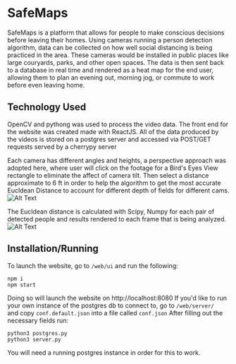 # SafeMaps
  SafeMaps is a platform that allows for people to make conscious decisions before leaving their homes. Using cameras running a person detection algorithm, data can be collected on how well social distancing is being practiced in the area. These cameras would be installed in public places like large couryards, parks, and other open spaces. The data is then sent back to a database in real time and rendered as a heat map for the end user, allowing them to plan an evening out, morning jog, or commute to work before even leaving home. 

## Technology Used
OpenCV and pythong was used to process the video data. 
The front end for the website was created made with ReactJS. All of the data produced by the videos is stored on a postgres server and accessed via POST/GET requests served by a cherrypy server

Each camera has different angles and heights, a perspective approach was adopted here, where user will click on the footage for a Bird's Eyes View rectangle to eliminate the affect of camera tilt. Then select a distance approximate to 6 ft in order to help the algorithm to get the most accurate Eucldean Distance to account for different depth of fields for different cams.
![Alt Text](https://github.com/pwsq/PennApps/blob/master/Screenshot%202020-09-19%20102857.png?raw=true)

The Eucldean distance is calculated with Scipy, Numpy for each pair of detected people and results rendered to each frame that is being analyzed.
![Alt Text](https://raw.githubusercontent.com/pwsq/PennApps/master/Screenshot%202020-09-19%20103020.png)


## Installation/Running

To launch the website, go to `/web/ui` and run the following:
```
npm i
npm start
```
Doing so will launch the website on http://localhost:8080
If you'd like to run your own instance of the postgres db to connect to, go to `/web/server/ ` and copy `conf.default.json` into a file called `conf.json` After filling out the necessary fields run:

```
python3 postgres.py
python3 server.py
```
You will need a running postgres instance in order for this to work.

